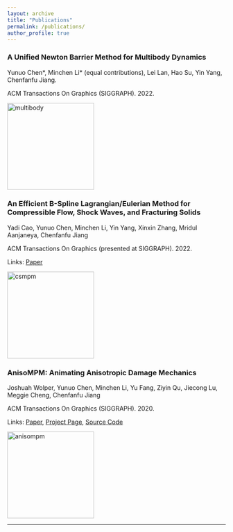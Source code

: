 ```yaml
---
layout: archive
title: "Publications"
permalink: /publications/
author_profile: true
---
```


### A Unified Newton Barrier Method for Multibody Dynamics

Yunuo Chen*, Minchen Li* (equal contributions), Lei Lan, Hao Su, Yin Yang, Chenfanfu Jiang.

ACM Transactions On Graphics (SIGGRAPH). 2022.

<img src="http://yunuoch.github.io/images/publication/multibody.png" alt="multibody" width="200"/>

### An Efficient B-Spline Lagrangian/Eulerian Method for Compressible Flow, Shock Waves, and Fracturing Solids

Yadi Cao, Yunuo Chen, Minchen Li, Yin Yang, Xinxin Zhang, Mridul Aanjaneya, Chenfanfu Jiang

ACM Transactions On Graphics (presented at SIGGRAPH). 2022.

Links: [Paper](https://dl.acm.org/doi/10.1145/3519595)

<img src="http://yunuoch.github.io/images/publication/csmpm.png" alt="csmpm" width="200"/>

### AnisoMPM: Animating Anisotropic Damage Mechanics

Joshuah Wolper, Yunuo Chen, Minchen Li, Yu Fang, Ziyin Qu, Jiecong Lu, Meggie Cheng, Chenfanfu Jiang 

ACM Transactions On Graphics (SIGGRAPH). 2020.

Links: [Paper](https://www.math.ucla.edu/~cffjiang/research/wolper2020aniso/Wolper2020_AnisoMPM.pdf), [Project Page](https://joshuahwolper.com/anisompm), [Source Code](https://github.com/penn-graphics-research/ziran2020)

<img src="http://yunuoch.github.io/images/publication/anisompm.png" alt="anisompm" width="200"/>

---
<!-- {% if author.googlescholar %}
  You can also find my articles on <u><a href="{{author.googlescholar}}">my Google Scholar profile</a>.</u>
{% endif %}

{% include base_path %}

{% for post in site.publications reversed %}
  {% include archive-single.html %}
{% endfor %} -->
